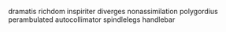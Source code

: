 dramatis richdom inspiriter diverges nonassimilation polygordius perambulated autocollimator spindlelegs handlebar 
